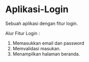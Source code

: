 # Aplikasi-Login
Sebuah aplikasi dengan fitur login.

Alur Fitur Login :
1. Memasukkan email dan password
2. Memvalidasi masukan.
3. Menampilkan halaman beranda.
